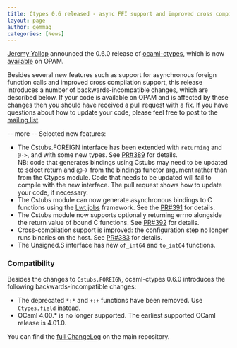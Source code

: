 ```yaml
---
title: Ctypes 0.6 released - async FFI support and improved cross compilation
layout: page
author: gemmag
categories: [News]
---
```


[Jeremy Yallop](/wiki/Jeremy_Yallop "wikilink") announced the 0.6.0 release of
[ocaml-ctypes](https://github.com/ocamllabs/ocaml-ctypes), which is now
[available](https://opam.ocaml.org/packages/ctypes/ctypes.0.6.0/) on
OPAM.

Besides several new features such as support for asynchronous foreign
function calls and improved cross compilation support, this release
introduces a number of backwards-incompatible changes, which are
described below. If your code is available on OPAM and is affected by
these changes then you should have received a pull request with a fix.
If you have questions about how to update your code, please feel free to
post to the [mailing list](http://lists.ocaml.org/listinfo/ctypes).

-- more -- Selected new features:

-   The Cstubs.FOREIGN interface has been extended with `returning` and
    `@->`, and with some new types. See
    [PR\#389](https://github.com/ocamllabs/ocaml-ctypes/pull/389) for
    details.  
    NB: code that generates bindings using Cstubs may need to be updated
    to select return and @-&gt; from the bindings functor argument
    rather than from the Ctypes module. Code that needs to be updated
    will fail to compile with the new interface. The pull request shows
    how to update your code, if necessary.
-   The Cstubs module can now generate asynchronous bindings to C
    functions using the [Lwt
    jobs](https://github.com/ocsigen/lwt/blob/master/src/unix/lwt_unix_stubs.c#L904)
    framework. See the
    [PR\#391](https://github.com/ocamllabs/ocaml-ctypes/pull/391) for
    details.
-   The Cstubs module now supports optionally returning errno alongside
    the return value of bound C functions. See
    [PR\#392](https://github.com/ocamllabs/ocaml-ctypes/pull/392) for
    details.
-   Cross-compilation support is improved: the configuration step no
    longer runs binaries on the host. See
    [PR\#383](https://github.com/ocamllabs/ocaml-ctypes/pull/383) for
    details.
-   The Unsigned.S interface has new `of_int64` and `to_int64`
    functions.

### Compatibility

Besides the changes to `Cstubs.FOREIGN`, ocaml-ctypes 0.6.0 introduces
the following backwards-incompatible changes:

-   The deprecated `*:*` and `+:+` functions have been removed. Use
    `Ctypes.field` instead.
-   OCaml 4.00.\* is no longer supported. The earliest supported OCaml
    release is 4.01.0.

You can find the [full
ChangeLog](https://github.com/ocamllabs/ocaml-ctypes/blob/0.6.0/CHANGES.md#ctypes-060)
on the main repository.
